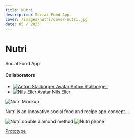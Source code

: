 ```yaml
---
title: Nutri
description: Social Food App.
cover: /images/nutri/cover-nutri.jpg
date: 05 / 2023
---
```


<info-grid>
<div>

# Nutri

Social Food App

</div>

<collaborators>

#### Collaborators

- [![Anton Stallbörger Avatar](/images/avatars/anton_stallboerger.jpg) Anton Stallbörger](https://www.antonstallboerger.com/)
- [![Nils Eller Avatar](/images/avatars/nils_eller.jpg) Nils Eller](https://www.nilseller.com/)

</collaborators>
</info-grid>

![Nutri Mockup](/images/nutri/cover-nutri.jpg)

Nutri is an innovative social food and recipe app concept...

<two-full-grid>

![Nutri double diamond method](/images/nutri/nutri_double_diamond.webp)
![Nutri phone](/images/nutri/nutri_phone.webp)

</two-full-grid>

<project-links>

[Prototype](https://www.figma.com/proto/tO5jcdD8IQBqJ6M6atsSHg/Designmethoden-Prototypen?page-id=0%3A1&node-id=1%3A7&viewport=-126%2C337%2C0.16&scaling=scale-down&starting-point-node-id=1%3A7&show-proto-sidebar=1)

</project-links>
